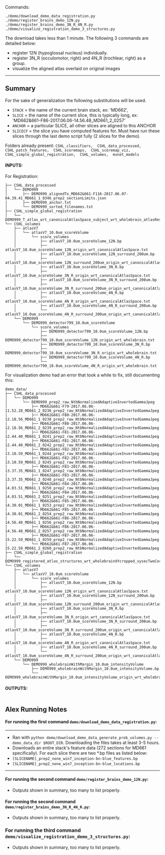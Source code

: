 
Commands:
```
./demo/download_demo_data_registration.py
./demo/register_brains_demo_12N.py
./demo/register_brains_demo_3N_R_4N_R.py
./demo/visualize_registration_demo_3_structures.py
```
The download takes less than 1 minute. The following 3 commands are detailed below:
- register 12N (hypoglossal nucleus) individually.
- register 3N_R (occulomotor, right) and 4N_R (trochlear, right) as a group.
- visualize the aligned atlas overlaid on original images

---

## Summary
For the sake of generalization the following substitutions will be used.
- `STACK` = the name of the current brain stack, ex: 'MD662', 
- `SLICE` = the name of the current slice, this is typically long, ex: 'MD662&661-F86-2017.06.06-14.56.48_MD661_2_0257'
- `ANCHOR` = a particular SLICE, all other slices are aligned to this ANCHOR
- `SLICECF` = the slice you have computed features for. Must have run these slices through the last demo script fully (2 slices for the demo).

Folders already present:
`CSHL_classifiers,  CSHL_data_processed,  CSHL_patch_features,  CSHL_scoremaps,  CSHL_scoremap_viz,  CSHL_simple_global_registration,  CSHL_volumes,  mxnet_models`


#### INPUTS:
For Registration:
```
├── CSHL_data_processed
│   └── DEMO999
│       ├── DEMO999_alignedTo_MD662&661-F116-2017.06.07-04.39.41_MD661_1_0346_prep2_sectionLimits.json
│       ├── DEMO999_anchor.txt
│       └── DEMO999_sorted_filenames.txt
├── CSHL_simple_global_registration
│   └── DEMO999_T_atlas_wrt_canonicalAtlasSpace_subject_wrt_wholebrain_atlasResol.bp
└── CSHL_volumes
    ├── atlasV7
    │   └── atlasV7_10.0um_scoreVolume
    │       └── score_volumes
    │           ├── atlasV7_10.0um_scoreVolume_12N.bp
    │           ├── atlasV7_10.0um_scoreVolume_12N_origin_wrt_canonicalAtlasSpace.txt
    │           ├── atlasV7_10.0um_scoreVolume_12N_surround_200um.bp
    │           ├── atlasV7_10.0um_scoreVolume_12N_surround_200um_origin_wrt_canonicalAtlasSpace.txt
    │           ├── atlasV7_10.0um_scoreVolume_3N_R.bp
    │           ├── atlasV7_10.0um_scoreVolume_3N_R_origin_wrt_canonicalAtlasSpace.txt
    │           ├── atlasV7_10.0um_scoreVolume_3N_R_surround_200um.bp
    │           ├── atlasV7_10.0um_scoreVolume_3N_R_surround_200um_origin_wrt_canonicalAtlasSpace.txt
    │           ├── atlasV7_10.0um_scoreVolume_4N_R.bp
    │           ├── atlasV7_10.0um_scoreVolume_4N_R_origin_wrt_canonicalAtlasSpace.txt
    │           ├── atlasV7_10.0um_scoreVolume_4N_R_surround_200um.bp
    │           └── atlasV7_10.0um_scoreVolume_4N_R_surround_200um_origin_wrt_canonicalAtlasSpace.txt
    └── DEMO999
        └── DEMO999_detector799_10.0um_scoreVolume
            └── score_volumes
                ├── DEMO999_detector799_10.0um_scoreVolume_12N.bp
                ├── DEMO999_detector799_10.0um_scoreVolume_12N_origin_wrt_wholebrain.txt
                ├── DEMO999_detector799_10.0um_scoreVolume_3N_R.bp
                ├── DEMO999_detector799_10.0um_scoreVolume_3N_R_origin_wrt_wholebrain.txt
                ├── DEMO999_detector799_10.0um_scoreVolume_4N_R.bp
                └── DEMO999_detector799_10.0um_scoreVolume_4N_R_origin_wrt_wholebrain.txt
```

For visualization demo had an error that took a while to fix, still documenting this:
```
demo_data/
├── CSHL_data_processed
│   └── DEMO999
│       └── DEMO999_prep2_raw_NtbNormalizedAdaptiveInvertedGammaJpeg
│           ├── MD662&661-F79-2017.06.06-11.52.28_MD661_2_0236_prep2_raw_NtbNormalizedAdaptiveInvertedGammaJpeg.jpg
│           ├── MD662&661-F80-2017.06.06-12.18.56_MD661_1_0238_prep2_raw_NtbNormalizedAdaptiveInvertedGammaJpeg.jpg
│           ├── MD662&661-F80-2017.06.06-12.18.56_MD661_2_0239_prep2_raw_NtbNormalizedAdaptiveInvertedGammaJpeg.jpg
│           ├── MD662&661-F81-2017.06.06-12.44.40_MD661_1_0241_prep2_raw_NtbNormalizedAdaptiveInvertedGammaJpeg.jpg
│           ├── MD662&661-F81-2017.06.06-12.44.40_MD661_2_0242_prep2_raw_NtbNormalizedAdaptiveInvertedGammaJpeg.jpg
│           ├── MD662&661-F82-2017.06.06-13.10.59_MD661_1_0244_prep2_raw_NtbNormalizedAdaptiveInvertedGammaJpeg.jpg
│           ├── MD662&661-F82-2017.06.06-13.10.59_MD661_2_0245_prep2_raw_NtbNormalizedAdaptiveInvertedGammaJpeg.jpg
│           ├── MD662&661-F83-2017.06.06-13.37.35_MD661_1_0247_prep2_raw_NtbNormalizedAdaptiveInvertedGammaJpeg.jpg
│           ├── MD662&661-F83-2017.06.06-13.37.35_MD661_2_0248_prep2_raw_NtbNormalizedAdaptiveInvertedGammaJpeg.jpg
│           ├── MD662&661-F84-2017.06.06-14.03.51_MD661_1_0250_prep2_raw_NtbNormalizedAdaptiveInvertedGammaJpeg.jpg
│           ├── MD662&661-F84-2017.06.06-14.03.51_MD661_2_0251_prep2_raw_NtbNormalizedAdaptiveInvertedGammaJpeg.jpg
│           ├── MD662&661-F85-2017.06.06-14.30.01_MD661_1_0253_prep2_raw_NtbNormalizedAdaptiveInvertedGammaJpeg.jpg
│           ├── MD662&661-F85-2017.06.06-14.30.01_MD661_2_0254_prep2_raw_NtbNormalizedAdaptiveInvertedGammaJpeg.jpg
│           ├── MD662&661-F86-2017.06.06-14.56.48_MD661_1_0256_prep2_raw_NtbNormalizedAdaptiveInvertedGammaJpeg.jpg
│           ├── MD662&661-F86-2017.06.06-14.56.48_MD661_2_0257_prep2_raw_NtbNormalizedAdaptiveInvertedGammaJpeg.jpg
│           ├── MD662&661-F87-2017.06.06-15.22.59_MD661_1_0259_prep2_raw_NtbNormalizedAdaptiveInvertedGammaJpeg.jpg
│           └── MD662&661-F87-2017.06.06-15.22.59_MD661_2_0260_prep2_raw_NtbNormalizedAdaptiveInvertedGammaJpeg.jpg
├── CSHL_simple_global_registration
│   └── DEMO999_registered_atlas_structures_wrt_wholebrainXYcropped_xysecTwoCorners.json
└── CSHL_volumes
    ├── atlasV7
    │   └── atlasV7_10.0um_scoreVolume
    │       └── score_volumes
    │           ├── atlasV7_10.0um_scoreVolume_12N.bp
    │           ├── atlasV7_10.0um_scoreVolume_12N_origin_wrt_canonicalAtlasSpace.txt
    │           ├── atlasV7_10.0um_scoreVolume_12N_surround_200um.bp
    │           ├── atlasV7_10.0um_scoreVolume_12N_surround_200um_origin_wrt_canonicalAtlasSpace.txt
    │           ├── atlasV7_10.0um_scoreVolume_3N_R.bp
    │           ├── atlasV7_10.0um_scoreVolume_3N_R_origin_wrt_canonicalAtlasSpace.txt
    │           ├── atlasV7_10.0um_scoreVolume_3N_R_surround_200um.bp
    │           ├── atlasV7_10.0um_scoreVolume_3N_R_surround_200um_origin_wrt_canonicalAtlasSpace.txt
    │           ├── atlasV7_10.0um_scoreVolume_4N_R.bp
    │           ├── atlasV7_10.0um_scoreVolume_4N_R_origin_wrt_canonicalAtlasSpace.txt
    │           ├── atlasV7_10.0um_scoreVolume_4N_R_surround_200um.bp
    │           └── atlasV7_10.0um_scoreVolume_4N_R_surround_200um_origin_wrt_canonicalAtlasSpace.txt
    └── DEMO999
        └── DEMO999_wholebrainWithMargin_10.0um_intensityVolume
            ├── DEMO999_wholebrainWithMargin_10.0um_intensityVolume.bp
            └── DEMO999_wholebrainWithMargin_10.0um_intensityVolume_origin_wrt_wholebrain.txt
```

#### OUTPUTS:

```

```


## Alex Running Notes

#### For running the first command `demo/download_demo_data_registration.py`:
***
- Ran with `python demo/download_demo_data_generate_prob_volumes.py --demo_data_dir $ROOT_DIR`. Downloading the files takes at least 3-5 hours.
- Downloads an entire stack's feature data (272 sections for MD661 specifically). For each slice there are two *.bp files as listed below:
 - `[SLICENAME]_prep2_none_win7_inception-bn-blue_features.bp`
 - `[SLICENAME]_prep2_none_win7_inception-bn-blue_locations.bp`
***

#### For running the second command `demo/register_brains_demo_12N.py`:
- Outputs shown in summary, too many to list properly.

#### For running the second command `demo/register_brains_demo_3N_R_4N_R.py`:
- Outputs shown in summary, too many to list properly.

### For running the third command `demo/visualize_registration_demo_3_structures.py`:
- Outputs shown in summary, too many to list properly.
